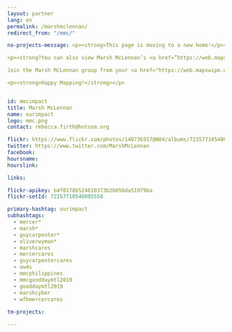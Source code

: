 ```yaml
---
layout: partner
lang: en
permalink: /marshmclennan/
redirect_from: "/mmc/"

no-projects-message: <p><strong>This page is moving to a new home!</p><br> <p><strong>Please head over to <a href="https://tasks.hotosm.org/partners/marshmclennan/stats/">Marsh McLennan's new partnership page</a> to continue your mapping journey.</strong><p>

<p><strong?You can also view Marsh McLennan’s <a href=”https://web.mapswipe.org/”> MapSwipe</a> stats <a href=”https://tasks.hotosm.org/partners/marshmclennan/stats/mapswipe”> here</a>.</strong><p>

Join the Marsh McLennan group from your <a href="https://web.mapswipe.org/#/en/profile" target="_blank">profile page</a> (you must be logged in first!) on MapSwipe to have your contributions counted on the new page.</strong></p><br>

<p><strong>Happy Mapping!</strong></p>


id: mmcimpact
title: Marsh McLennan
name: ourimpact
logo: mmc.png
contact: rebecca.firth@hotosm.org

flickr: https://www.flickr.com/photos/140736557@N04/albums/72157710548005558
twitter: https://www.twitter.com/MarshMcLennan
facebook:
hoursname:
hourslink:

links: 

flickr-apikey: b4f0178b524610373b2b65bda51979ba
flickr-setId: 72157710548005558

primary-hashtag: ourimpact
subhashtags:
  - mercer*
  - marsh*
  - guycarpenter*
  - oliverwyman*
  - marshcares
  - mercercares
  - guycarpentercares
  - ow4s
  - mmcphilippines
  - mmcgooddaymtl2019
  - gooddaymtl2019
  - marshcyber
  - wfhmercercares
  
tm-projects:

---
```

